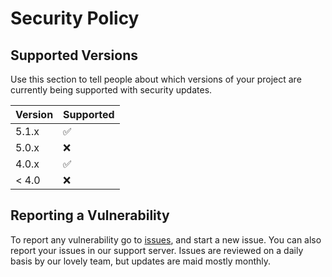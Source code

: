 # Security Policy

## Supported Versions

Use this section to tell people about which versions of your project are
currently being supported with security updates.

| Version | Supported          |
| ------- | ------------------ |
| 5.1.x   | :white_check_mark: |
| 5.0.x   | :x:                |
| 4.0.x   | :white_check_mark: |
| < 4.0   | :x:                |

## Reporting a Vulnerability

To report any vulnerability go to [issues](https://github.com/christy0909/Vera-Music/issues), and start a new issue.
You can also report your issues in our support server.
Issues are reviewed on a daily basis by our lovely team, but updates are maid mostly monthly.
